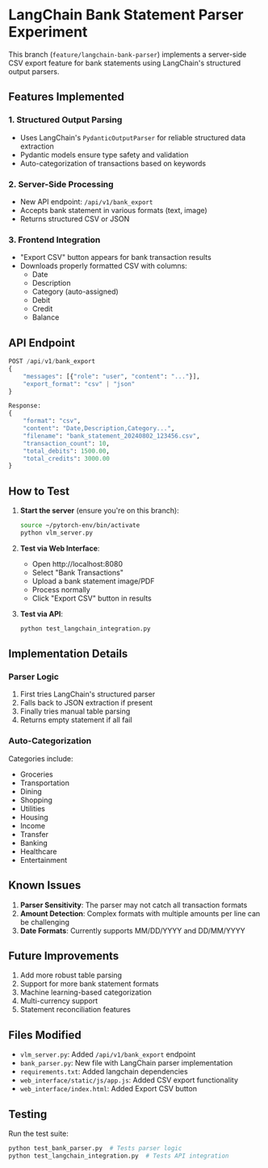 # LangChain Bank Statement Parser Experiment

This branch (`feature/langchain-bank-parser`) implements a server-side CSV export feature for bank statements using LangChain's structured output parsers.

## Features Implemented

### 1. **Structured Output Parsing**
- Uses LangChain's `PydanticOutputParser` for reliable structured data extraction
- Pydantic models ensure type safety and validation
- Auto-categorization of transactions based on keywords

### 2. **Server-Side Processing**
- New API endpoint: `/api/v1/bank_export`
- Accepts bank statement in various formats (text, image)
- Returns structured CSV or JSON

### 3. **Frontend Integration**
- "Export CSV" button appears for bank transaction results
- Downloads properly formatted CSV with columns:
  - Date
  - Description
  - Category (auto-assigned)
  - Debit
  - Credit
  - Balance

## API Endpoint

```python
POST /api/v1/bank_export
{
    "messages": [{"role": "user", "content": "..."}],
    "export_format": "csv" | "json"
}

Response:
{
    "format": "csv",
    "content": "Date,Description,Category...",
    "filename": "bank_statement_20240802_123456.csv",
    "transaction_count": 10,
    "total_debits": 1500.00,
    "total_credits": 3000.00
}
```

## How to Test

1. **Start the server** (ensure you're on this branch):
   ```bash
   source ~/pytorch-env/bin/activate
   python vlm_server.py
   ```

2. **Test via Web Interface**:
   - Open http://localhost:8080
   - Select "Bank Transactions"
   - Upload a bank statement image/PDF
   - Process normally
   - Click "Export CSV" button in results

3. **Test via API**:
   ```bash
   python test_langchain_integration.py
   ```

## Implementation Details

### Parser Logic
1. First tries LangChain's structured parser
2. Falls back to JSON extraction if present
3. Finally tries manual table parsing
4. Returns empty statement if all fail

### Auto-Categorization
Categories include:
- Groceries
- Transportation
- Dining
- Shopping
- Utilities
- Housing
- Income
- Transfer
- Banking
- Healthcare
- Entertainment

## Known Issues

1. **Parser Sensitivity**: The parser may not catch all transaction formats
2. **Amount Detection**: Complex formats with multiple amounts per line can be challenging
3. **Date Formats**: Currently supports MM/DD/YYYY and DD/MM/YYYY

## Future Improvements

1. Add more robust table parsing
2. Support for more bank statement formats
3. Machine learning-based categorization
4. Multi-currency support
5. Statement reconciliation features

## Files Modified

- `vlm_server.py`: Added `/api/v1/bank_export` endpoint
- `bank_parser.py`: New file with LangChain parser implementation
- `requirements.txt`: Added langchain dependencies
- `web_interface/static/js/app.js`: Added CSV export functionality
- `web_interface/index.html`: Added Export CSV button

## Testing

Run the test suite:
```bash
python test_bank_parser.py  # Tests parser logic
python test_langchain_integration.py  # Tests API integration
```
